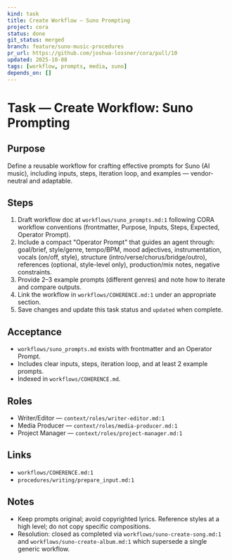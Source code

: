 ```yaml
---
kind: task
title: Create Workflow — Suno Prompting
project: cora
status: done
git_status: merged
branch: feature/suno-music-procedures
pr_url: https://github.com/joshua-lossner/cora/pull/10
updated: 2025-10-08
tags: [workflow, prompts, media, suno]
depends_on: []
---
```


# Task — Create Workflow: Suno Prompting

## Purpose
Define a reusable workflow for crafting effective prompts for Suno (AI music), including inputs, steps, iteration loop, and examples — vendor-neutral and adaptable.

## Steps
1) Draft workflow doc at `workflows/suno_prompts.md:1` following CORA workflow conventions (frontmatter, Purpose, Inputs, Steps, Expected, Operator Prompt).
2) Include a compact "Operator Prompt" that guides an agent through: goal/brief, style/genre, tempo/BPM, mood adjectives, instrumentation, vocals (on/off, style), structure (intro/verse/chorus/bridge/outro), references (optional, style-level only), production/mix notes, negative constraints.
3) Provide 2–3 example prompts (different genres) and note how to iterate and compare outputs.
4) Link the workflow in `workflows/COHERENCE.md:1` under an appropriate section.
5) Save changes and update this task status and `updated` when complete.

## Acceptance
- `workflows/suno_prompts.md` exists with frontmatter and an Operator Prompt.
- Includes clear inputs, steps, iteration loop, and at least 2 example prompts.
- Indexed in `workflows/COHERENCE.md`.

## Roles
- Writer/Editor — `context/roles/writer-editor.md:1`
- Media Producer — `context/roles/media-producer.md:1`
- Project Manager — `context/roles/project-manager.md:1`

## Links
- `workflows/COHERENCE.md:1`
- `procedures/writing/prepare_input.md:1`

## Notes
- Keep prompts original; avoid copyrighted lyrics. Reference styles at a high level; do not copy specific compositions.
 - Resolution: closed as completed via `workflows/suno-create-song.md:1` and `workflows/suno-create-album.md:1` which supersede a single generic workflow.
